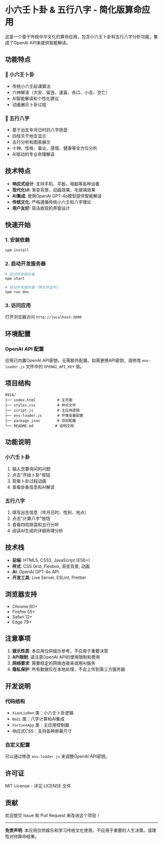 # 小六壬卜卦 & 五行八字 - 简化版算命应用

这是一个基于传统中华文化的算命应用，包含小六壬卜卦和五行八字分析功能，集成了OpenAI API来提供智能解读。

## 功能特点

### 🔮 小六壬卜卦
- 传统小六壬起课算法
- 六神解读（大安、留连、速喜、赤口、小吉、空亡）
- AI智能解读和个性化建议
- 动画展示卜卦过程

### 📅 五行八字
- 基于出生年月日时的八字排盘
- 四柱天干地支显示
- 五行分析和图表展示
- 十神、性格、事业、感情、健康等全方位分析
- AI驱动的专业命理解读

## 技术特点

- **响应式设计**: 支持手机、平板、电脑等各种设备
- **现代化UI**: 渐变背景、动画效果、毛玻璃效果
- **AI集成**: 使用OpenAI GPT-4o模型提供智能解读
- **传统文化**: 严格遵循传统小六壬和八字理论
- **用户友好**: 简洁直观的界面设计

## 快速开始

### 1. 安装依赖
```bash
npm install
```

### 2. 启动开发服务器
```bash
# 启动开发服务器
npm start

# 启动开发服务器（带文件监听）
npm run dev
```

### 3. 访问应用
打开浏览器访问 `http://localhost:3000`

## 环境配置

### OpenAI API 配置
应用已内置OpenAI API密钥，无需额外配置。如需更换API密钥，请修改 `env-loader.js` 文件中的 `OPENAI_API_KEY` 值。

## 项目结构

```
0924/
├── index.html          # 主页面
├── styles.css          # 样式文件
├── script.js           # 主应用逻辑
├── env-loader.js       # 环境变量配置
├── package.json        # 项目配置
└── README.md          # 说明文档
```

## 功能说明

### 小六壬卜卦
1. 输入您要询问的问题
2. 点击"开始卜卦"按钮
3. 观看卜卦过程动画
4. 查看卦象信息和AI解读

### 五行八字
1. 填写出生信息（年月日时、性别、地点）
2. 点击"计算八字"按钮
3. 查看四柱排盘和五行分析
4. 阅读AI生成的详细命理分析

## 技术栈

- **前端**: HTML5, CSS3, JavaScript (ES6+)
- **样式**: CSS Grid, Flexbox, 渐变背景, 动画
- **AI**: OpenAI GPT-4o API
- **开发工具**: Live Server, ESLint, Prettier

## 浏览器支持

- Chrome 60+
- Firefox 55+
- Safari 12+
- Edge 79+

## 注意事项

1. **娱乐性质**: 本应用仅供娱乐参考，不应用于重要决策
2. **API限制**: 请注意OpenAI API的使用限制和费用
3. **网络要求**: 需要稳定的网络连接来调用AI服务
4. **隐私保护**: 所有数据仅在本地处理，不会上传到第三方服务器

## 开发说明

### 代码结构
- `XiaoLiuRen` 类：小六壬卜卦逻辑
- `BaZi` 类：八字计算和AI集成
- `FortuneApp` 类：主应用控制器
- 响应式CSS：支持各种屏幕尺寸

### 自定义配置
可以通过修改 `env-loader.js` 来调整OpenAI API密钥。

## 许可证

MIT License - 详见 LICENSE 文件

## 贡献

欢迎提交 Issue 和 Pull Request 来改进这个项目！

---

**免责声明**: 本应用仅供娱乐和学习传统文化使用，不应用于重要的人生决策。请理性对待算命结果。
